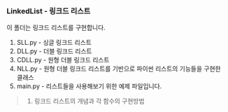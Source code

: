 ### LinkedList - 링크드 리스트  
  
  
이 폴더는 링크드 리스트를 구현합니다.
1. SLL.py - 싱글 링크드 리스트
2. DLL.py - 더블 링크드 리스트
3. CDLL.py - 원형 더블 링크드 리스트
4. NLL.py - 원형 더블 링크드 리스트를 기반으로 파이썬 리스트의 기능들을 구현한 클래스
5. main.py - 리스트들을 사용해보기 위한 예제 파일입니다.
  
> 1. 링크드 리스트의 개념과 각 함수의 구현방법
> 
